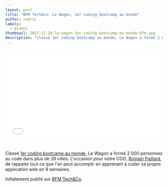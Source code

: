 ```yaml
---
layout: post
title: "BFM Tech&Co: Le Wagon, 1er coding bootcamp au monde"
author: cedric
labels:
  - alumni
thumbnail: 2017-11-28-le-wagon-1er-coding-bootcamp-au-monde-bfm.jpg
description: "Classé 1er coding bootcamp au monde, Le Wagon a formé 2 000 personnes au code dans plus de 26 villes. L'occasion pour notre COO, Romain Paillard, de rappeler tout ce que l'on peut accomplir en apprenant à coder sa propre application web en 9 semaines."
---
```


<div style="display: block; position: relative; margin-bottom: 40px;"><div style="padding-top: 56.25%;"><iframe src="//www.bfmtv.com/static/nxt-video/player.html?video=5660945810001&brand=BFMBUSINESS&url=http://bfmbusiness.bfmtv.com/mediaplayer/video/start-up-co-le-wagon-le-premier-bootcamp-de-code-sur-les-plateformes-de-references-mondiales-2711-1007659.html" allowfullscreen webkitallowfullscreen mozallowfullscreen style="width: 100%; height: 100%; position: absolute; top: 0px; bottom: 0px; right: 0px; left: 0px; border:none;"></iframe></div></div>


Classé [1er coding bootcamp au monde](https://www.switchup.org/research/best-coding-bootcamps), Le Wagon a formé 2 000 personnes au code dans plus de 26 villes. L'occasion pour notre COO, [Romain Paillard](https://www.linkedin.com/in/romain-paillard-27575711/), de rappeler tout ce que l'on peut accomplir en apprenant à coder sa propre application web en 9 semaines.

Initialement publié sur [BFM Tech&Co](http://bfmbusiness.bfmtv.com/mediaplayer/video/start-up-co-le-wagon-le-premier-bootcamp-de-code-sur-les-plateformes-de-references-mondiales-2711-1007659.html).

